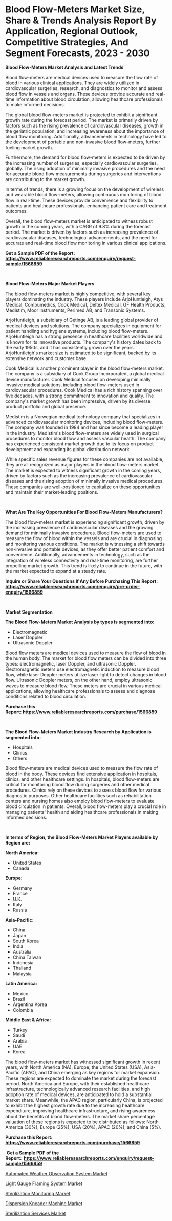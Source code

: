 <p><h1>Blood Flow-Meters Market Size, Share & Trends Analysis Report By Application, Regional Outlook, Competitive Strategies, And Segment Forecasts, 2023 - 2030</h1></p><p><strong>Blood Flow-Meters Market Analysis and Latest Trends</strong></p>
<p><p>Blood flow-meters are medical devices used to measure the flow rate of blood in various clinical applications. They are widely utilized in cardiovascular surgeries, research, and diagnostics to monitor and assess blood flow in vessels and organs. These devices provide accurate and real-time information about blood circulation, allowing healthcare professionals to make informed decisions.</p><p>The global blood flow-meters market is projected to exhibit a significant growth rate during the forecast period. The market is primarily driven by factors such as the rising prevalence of cardiovascular diseases, growth in the geriatric population, and increasing awareness about the importance of blood flow monitoring. Additionally, advancements in technology have led to the development of portable and non-invasive blood flow-meters, further fueling market growth.</p><p>Furthermore, the demand for blood flow-meters is expected to be driven by the increasing number of surgeries, especially cardiovascular surgeries, globally. The rising adoption of minimally invasive procedures and the need for accurate blood flow measurements during surgeries and interventions are contributing to the market growth.</p><p>In terms of trends, there is a growing focus on the development of wireless and wearable blood flow-meters, allowing continuous monitoring of blood flow in real-time. These devices provide convenience and flexibility to patients and healthcare professionals, enhancing patient care and treatment outcomes.</p><p>Overall, the blood flow-meters market is anticipated to witness robust growth in the coming years, with a CAGR of 9.8% during the forecast period. The market is driven by factors such as increasing prevalence of cardiovascular diseases, technological advancements, and the need for accurate and real-time blood flow monitoring in various clinical applications.</p></p>
<p><strong>Get a Sample PDF of the Report:&nbsp; <a href="https://www.reliableresearchreports.com/enquiry/request-sample/1566859">https://www.reliableresearchreports.com/enquiry/request-sample/1566859</a></strong></p>
<p>&nbsp;</p>
<p><strong>Blood Flow-Meters Major Market Players</strong></p>
<p><p>The blood flow-meters market is highly competitive, with several key players dominating the industry. These players include ArjoHuntleigh, Atys Medical, Compumedics, Cook Medical, Deltex Medical, GF Health Products, Medistim, Moor Instruments, Perimed AB, and Transonic Systems.</p><p>ArjoHuntleigh, a subsidiary of Getinge AB, is a leading global provider of medical devices and solutions. The company specializes in equipment for patient handling and hygiene systems, including blood flow-meters. ArjoHuntleigh has a strong presence in healthcare facilities worldwide and is known for its innovative products. The company's history dates back to the early 1950s, and it has consistently grown over the years. ArjoHuntleigh's market size is estimated to be significant, backed by its extensive network and customer base.</p><p>Cook Medical is another prominent player in the blood flow-meters market. The company is a subsidiary of Cook Group Incorporated, a global medical device manufacturer. Cook Medical focuses on developing minimally invasive medical solutions, including blood flow-meters used in cardiovascular procedures. Cook Medical has a rich history spanning over five decades, with a strong commitment to innovation and quality. The company's market growth has been impressive, driven by its diverse product portfolio and global presence.</p><p>Medistim is a Norwegian medical technology company that specializes in advanced cardiovascular monitoring devices, including blood flow-meters. The company was founded in 1984 and has since become a leading player in the industry. Medistim's blood flow-meters are widely used in surgical procedures to monitor blood flow and assess vascular health. The company has experienced consistent market growth due to its focus on product development and expanding its global distribution network.</p><p>While specific sales revenue figures for these companies are not available, they are all recognized as major players in the blood flow-meters market. The market is expected to witness significant growth in the coming years, driven by factors such as the increasing prevalence of cardiovascular diseases and the rising adoption of minimally invasive medical procedures. These companies are well-positioned to capitalize on these opportunities and maintain their market-leading positions.</p></p>
<p>&nbsp;</p>
<p><strong>What Are The Key Opportunities For Blood Flow-Meters Manufacturers?</strong></p>
<p><p>The blood flow-meters market is experiencing significant growth, driven by the increasing prevalence of cardiovascular diseases and the growing demand for minimally invasive procedures. Blood flow-meters are used to measure the flow of blood within the vessels and are crucial in diagnosing and monitoring various conditions. The market is witnessing a shift towards non-invasive and portable devices, as they offer better patient comfort and convenience. Additionally, advancements in technology, such as the integration of wireless connectivity and real-time monitoring, are further propelling market growth. This trend is likely to continue in the future, with the market expected to expand at a steady rate.</p></p>
<p><strong>Inquire or Share Your Questions If Any Before Purchasing This Report: <a href="https://www.reliableresearchreports.com/enquiry/pre-order-enquiry/1566859">https://www.reliableresearchreports.com/enquiry/pre-order-enquiry/1566859</a></strong></p>
<p>&nbsp;</p>
<p><strong>Market Segmentation</strong></p>
<p><strong>The Blood Flow-Meters Market Analysis by types is segmented into:</strong></p>
<p><ul><li>Electromagnetic</li><li>Laser Doppler</li><li>Ultrasonic Doppler</li></ul></p>
<p><p>Blood flow meters are medical devices used to measure the flow of blood in the human body. The market for blood flow meters can be divided into three types: electromagnetic, laser Doppler, and ultrasonic Doppler. Electromagnetic meters use electromagnetic induction to measure blood flow, while laser Doppler meters utilize laser light to detect changes in blood flow. Ultrasonic Doppler meters, on the other hand, employ ultrasonic waves to measure blood flow. These meters are crucial in various medical applications, allowing healthcare professionals to assess and diagnose conditions related to blood circulation.</p></p>
<p><strong>Purchase this Report:&nbsp;<a href="https://www.reliableresearchreports.com/purchase/1566859">https://www.reliableresearchreports.com/purchase/1566859</a></strong></p>
<p>&nbsp;</p>
<p><strong>The Blood Flow-Meters Market Industry Research by Application is segmented into:</strong></p>
<p><ul><li>Hospitals</li><li>Clinics</li><li>Others</li></ul></p>
<p><p>Blood flow-meters are medical devices used to measure the flow rate of blood in the body. These devices find extensive application in hospitals, clinics, and other healthcare settings. In hospitals, blood flow-meters are critical for monitoring blood flow during surgeries and other medical procedures. Clinics rely on these devices to assess blood flow for various diagnostic purposes. Other healthcare facilities such as rehabilitation centers and nursing homes also employ blood flow-meters to evaluate blood circulation in patients. Overall, blood flow-meters play a crucial role in managing patients' health and aiding healthcare professionals in making informed decisions.</p></p>
<p>&nbsp;</p>
<p><strong>In terms of Region, the Blood Flow-Meters Market Players available by Region are:</strong></p>
<p>
    <p> <strong> North America: </strong>
        <ul>
            <li>United States</li>
            <li>Canada</li>
        </ul>
        </p> 
    <p> <strong> Europe: </strong>
        <ul>
            <li>Germany</li>
            <li>France</li>
            <li>U.K.</li>
            <li>Italy</li>
            <li>Russia</li>
        </ul>
        </p> 
    <p> <strong> Asia-Pacific: </strong>
        <ul>
            <li>China</li>
            <li>Japan</li>
            <li>South Korea</li>
            <li>India</li>
            <li>Australia</li>
            <li>China Taiwan</li>
            <li>Indonesia</li>
            <li>Thailand</li>
            <li>Malaysia</li>
        </ul>
        </p> 
    <p> <strong> Latin America: </strong>
        <ul>
            <li>Mexico</li>
            <li>Brazil</li>
            <li>Argentina Korea</li>
            <li>Colombia</li>
        </ul>
        </p> 
    <p> <strong> Middle East & Africa: </strong>
        <ul>
            <li>Turkey</li>
            <li>Saudi</li>
            <li>Arabia</li>
            <li>UAE</li>
            <li>Korea</li>
        </ul>
    </p>
    </p>
<p><p>The blood flow-meters market has witnessed significant growth in recent years, with North America (NA), Europe, the United States (USA), Asia-Pacific (APAC), and China emerging as key regions for market expansion. These regions are expected to dominate the market during the forecast period. North America and Europe, with their established healthcare infrastructure, technologically advanced research facilities, and high adoption rate of medical devices, are anticipated to hold a substantial market share. Meanwhile, the APAC region, particularly China, is projected to exhibit the highest growth rate due to the increasing healthcare expenditure, improving healthcare infrastructure, and rising awareness about the benefits of blood flow-meters. The market share percentage valuation of these regions is expected to be distributed as follows: North America (30%), Europe (25%), USA (20%), APAC (20%), and China (5%).</p></p>
<p><strong>Purchase this Report: <a href="https://www.reliableresearchreports.com/purchase/1566859">https://www.reliableresearchreports.com/purchase/1566859</a></strong></p>
<p>&nbsp;<strong>Get a Sample PDF of the Report:&nbsp;&nbsp;<a href="https://www.reliableresearchreports.com/enquiry/request-sample/1566859">https://www.reliableresearchreports.com/enquiry/request-sample/1566859</a></strong></p>
<p><strong></strong></p>
<p><p><a href="https://www.linkedin.com/pulse/automated-weather-observation-system-market-research-report-fk0we/">Automated Weather Observation System Market</a></p><p><a href="https://www.linkedin.com/pulse/light-gauge-framing-system-market-share-amp-new-trends-wubjf/">Light Gauge Framing System Market</a></p><p><a href="https://medium.com/@kcekkboop72786/sterilization-monitoring-market-size-growth-forecast-2023-2030-c1fc02184a8e">Sterilization Monitoring Market</a></p><p><a href="https://www.linkedin.com/pulse/dispersion-kneader-machine-market-size-2023-2030-htgre/">Dispersion Kneader Machine Market</a></p><p><a href="https://medium.com/@v8581137/sterilization-services-market-size-cagr-trends-2024-2030-4ff23ebccaee">Sterilization Services Market</a></p></p>